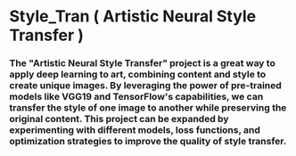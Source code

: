 # Style_Tran ( Artistic Neural Style Transfer )
<h3>The "Artistic Neural Style Transfer" project is a great way to apply deep learning to art, combining content and style to create unique images. By leveraging the power of pre-trained models like VGG19 and TensorFlow's capabilities, we can transfer the style of one image to another while preserving the original content. This project can be expanded by experimenting with different models, loss functions, and optimization strategies to improve the quality of style transfer.</h3>

